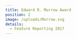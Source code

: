 ```yaml
---
title: Edward R. Murrow Award
position: 2
image: /uploads/Murrow.svg
details:
  - Feature Reporting 2017
---
```


